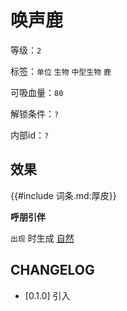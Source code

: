 # 唤声鹿

等级：`2`

标签：`单位` `生物` `中型生物` `鹿`

可吸血量：`80`

解锁条件：`?`

内部id：`?`

## 效果

{{#include 词条.md:厚皮}}

**呼朋引伴**

`出现` 时生成 [自然](../卡牌组/自然.md)

## CHANGELOG

- [0.1.0] 引入
